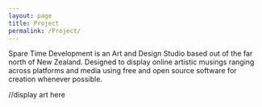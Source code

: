 ```yaml
---
layout: page
title: Project 
permalink: /Project/
---
```


Spare Time Development is an Art and Design Studio based out of the far north of New Zealand. Designed to display online artistic musings ranging across platforms and media using free and open source software for creation whenever possible.

//display art here
